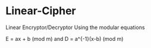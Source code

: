 # Linear-Cipher

Linear Encryptor/Decryptor
Using the modular equations

E = ax + b (mod m) and D = a^{-1}(x-b) (mod m)
